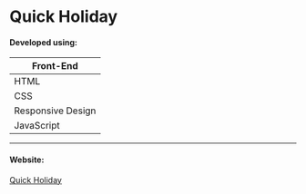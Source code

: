 # Quick Holiday

#### Developed using:

| Front-End        |
| ------------- |
| HTML      |
| CSS      |
| Responsive Design |
| JavaScript |
***
#### Website:
[Quick Holiday](https://www.quickholiday.online/)
